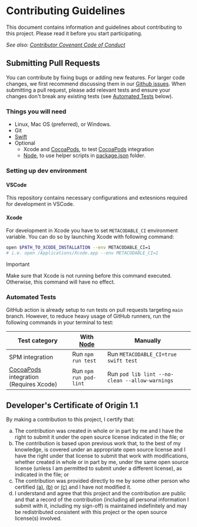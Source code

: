 # Contributing Guidelines

This document contains information and guidelines about contributing to this project.
Please read it before you start participating.

_See also: [Contributor Covenant Code of Conduct](CODE_OF_CONDUCT.md)_

## Submitting Pull Requests

You can contribute by fixing bugs or adding new features. For larger code changes, we first recommend discussing them in our [Github issues](https://github.com/SwiftyLab/MetaCodable/issues). When submitting a pull request, please add relevant tests and ensure your changes don't break any existing tests (see [Automated Tests](#automated-tests) below).

### Things you will need

* Linux, Mac OS (preferred), or Windows.
* Git
* [Swift](https://www.swift.org/getting-started/#installing-swift)
* Optional
  * Xcode and [CocoaPods], to test [CocoaPods] integration
  * [Node], to use helper scripts in [package.json](package.json) folder.

### Setting up dev environment

#### VSCode

This repository contains necessary configurations and extesnions required for development in VSCode.

#### Xcode

For development in Xcode you have to set `METACODABLE_CI` environment variable. You can do so by launching Xcode with following command:

```sh
open $PATH_TO_XCODE_INSTALLATION --env METACODABLE_CI=1
# i.e. open /Applications/Xcode.app --env METACODABLE_CI=1
```

> [!IMPORTANT]  
> Make sure that Xcode is not running before this command executed.
> Otherwise, this command will have no effect.

### Automated Tests

GitHub action is already setup to run tests on pull requests targeting `main` branch. However, to reduce heavy usage of GitHub runners, run the following commands in your terminal to test:

| Test category | With [Node] | Manually |
| --- | --- | --- |
| SPM integration | Run `npm run test` | Run `METACODABLE_CI=true swift test` |
| [CocoaPods] integration (Requires Xcode) | Run `npm run pod-lint` | Run `pod lib lint --no-clean --allow-warnings` |

## Developer's Certificate of Origin 1.1

By making a contribution to this project, I certify that:

<ol type='a'>
  <li id='cert-a'>
  The contribution was created in whole or in part by me and I have the right to submit it under the open source license indicated in the file; or
  </li>
  <li id='cert-b'>
  The contribution is based upon previous work that, to the best of my knowledge, is covered under an appropriate open source license and I have the right under that license to submit that work with modifications, whether created in whole or in part by me, under the same open source license (unless I am permitted to submit under a different license), as indicated in the file; or
  </li>
  <li id='cert-c'>
  The contribution was provided directly to me by some other person who certified <a href="#cert-a">(a)</a>, <a href="#cert-b">(b)</a> or <a href="#cert-c">(c)</a> and I have not modified it.
  </li>
  <li id='cert-d'>
  I understand and agree that this project and the contribution are public and that a record of the contribution (including all personal information I submit with it, including my sign-off) is maintained indefinitely and may be redistributed consistent with this project or the open source license(s) involved.
  </li>
</ol>

[CocoaPods]: https://cocoapods.org/
[Node]: https://nodejs.org/

